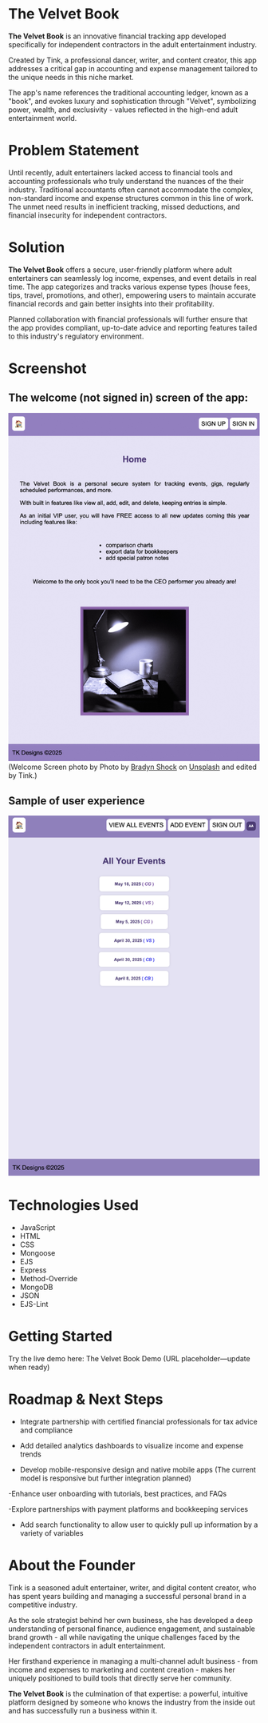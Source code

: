 # The Velvet Book

**The Velvet Book** is an innovative financial tracking app developed specifically for independent contractors in the adult entertainment industry.

Created by Tink, a professional dancer, writer, and content creator, this app addresses a critical gap in accounting and expense management tailored to the unique needs in this niche market.

The app's name references the traditional accounting ledger, known as a "book", and evokes luxury and sophistication through "Velvet", symbolizing power, wealth, and exclusivity - values reflected in the high-end adult entertainment world.

# Problem Statement

Until recently, adult entertainers lacked access to financial tools and accounting professionals who truly understand the nuances of the their industry. Traditional accountants often cannot accommodate the complex, non-standard income and expense structures common in this line of work. The unmet need results in inefficient tracking, missed deductions, and financial insecurity for independent contractors.

# Solution

**The Velvet Book** offers a secure, user-friendly platform where adult entertainers can seamlessly log income, expenses, and event details in real time. The app categorizes and tracks various expense types (house fees, tips, travel, promotions, and other), empowering users to maintain accurate financial records and gain better insights into their profitability. 

Planned collaboration with financial professionals will further ensure that the app provides compliant, up-to-date advice and reporting features tailed to this industry's regulatory environment.

# Screenshot

## The welcome (not signed in) screen of the app:

<!-- Needs to be updated -->
![Welcome Page](public/images/welcomepage.jpeg)
(Welcome Screen photo by Photo by <a href="https://unsplash.com/@bradynshock?utm_content=creditCopyText&utm_medium=referral&utm_source=unsplash">Bradyn Shock</a> on <a href="https://unsplash.com/photos/white-ceramic-mug-on-brown-wooden-table-r0KP1Ua9-A4?utm_content=creditCopyText&utm_medium=referral&utm_source=unsplash">Unsplash</a>
      and edited by Tink.)

## Sample of user experience 

![All Events Page](public/images/allevents.png)

# Technologies Used

- JavaScript
- HTML
- CSS
- Mongoose
- EJS
- Express
- Method-Override
- MongoDB
- JSON
- EJS-Lint

# Getting Started

Try the live demo here: The Velvet Book Demo (URL placeholder—update when ready)
<!-- UPDATE URL!! -->

# Roadmap & Next Steps 

- Integrate partnership with certified financial professionals for tax advice and compliance

- Add detailed analytics dashboards to visualize income and expense trends

- Develop mobile-responsive design and native mobile apps (The current model is responsive but further integration planned)

-Enhance user onboarding with tutorials, best practices, and FAQs

-Explore partnerships with payment platforms and bookkeeping services

- Add search functionality to allow user to quickly pull up information by a variety of variables

# About the Founder

Tink is a seasoned adult entertainer, writer, and digital content creator, who has spent years building and managing  a successful personal brand in a competitive industry. 

As the sole strategist behind her own business, she has developed a deep understanding of personal finance, audience engagement, and sustainable brand growth - all while navigating the unique challenges faced by the independent contractors in adult entertainment.

Her firsthand experience in managing a multi-channel adult business - from income and expenses to marketing and content creation - makes her uniquely positioned to build tools that directly serve her community. 

**The Velvet Book** is the culmination of that expertise: a powerful, intuitive platform designed by someone who knows the industry from the inside out and has successfully run a business within it. 
